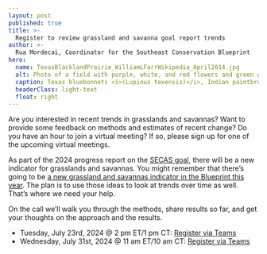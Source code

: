 ```yaml
---
layout: post
published: true
title: >-
  Register to review grassland and savanna goal report trends
author: >-
  Rua Mordecai, Coordinator for the Southeast Conservation Blueprint
hero:
  name: TexasBlacklandPrairie_WilliamLFarrWikipedia_April2014.jpg
  alt: Photo of a field with purple, white, and red flowers and green grass in the foreground, with isolated trees in the background.
  caption: Texas bluebonnets <i>(Lupinus texensis)</i>, Indian paintbrush <i>(Castilleja indivisa)</a>, and other wildflowers growing on ranch and pastureland in the Blackland Prairie ecoregion of Texas. <a href="https://commons.wikimedia.org/wiki/File:Ranch_and_pastureland_with_wildflowers_in_the_Blackland_Prairie_eco-region_of_Texas._County_Road_268,_Lavaca_County,_Texas,_USA_%2819_April_2014%29.jpg">Photo</a> by William L. Farr, Wikipedia. <a href="https://creativecommons.org/licenses/by-sa/4.0/deed.en">CC BY-SA 4.0</a>.
  headerClass: light-text
  float: right
---
```

Are you interested in recent trends in grasslands and savannas? Want to provide some feedback on methods and estimates of recent change? Do you have an hour to join a virtual meeting? If so, please sign up for one of the upcoming virtual meetings. 

As part of the 2024 progress report on the [SECAS goal](https://secassoutheast.org/our-goal), there will be a new indicator for grasslands and savannas. You might remember that there’s going to be [a new grassland and savannas indicator in the Blueprint this year](https://secassoutheast.org/2024/03/26/The-plan-for-the-2024-Southeast-Conservation-Blueprint.html). The plan is to use those ideas to look at trends over time as well. That’s where we need your help. 

On the call we’ll walk you through the methods, share results so far, and get your thoughts on the approach and the results. 

- Tuesday, July 23rd, 2024 @ 2 pm ET/1 pm CT: [Register via Teams](https://events.gcc.teams.microsoft.com/event/db169e92-dd0a-479c-b7bf-9584629e1561@0693b5ba-4b18-4d7b-9341-f32f400a5494)
- Wednesday, July 31st, 2024 @ 11 am ET/10 am CT: [Register via Teams](https://events.gcc.teams.microsoft.com/event/6e564425-3992-4634-a352-dd9c09af85c5@0693b5ba-4b18-4d7b-9341-f32f400a5494)
